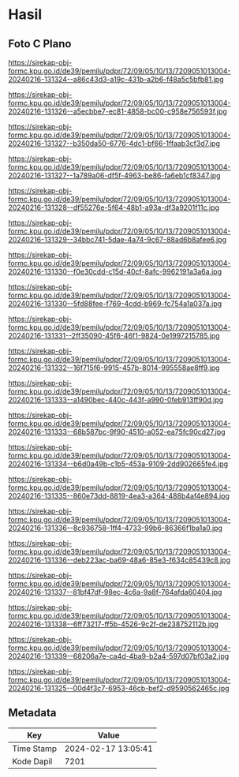 # Hasil

## Foto C Plano

https://sirekap-obj-formc.kpu.go.id/de39/pemilu/pdpr/72/09/05/10/13/7209051013004-20240216-131324--a86c43d3-a19c-431b-a2b6-f48a5c5bfb81.jpg

https://sirekap-obj-formc.kpu.go.id/de39/pemilu/pdpr/72/09/05/10/13/7209051013004-20240216-131326--a5ecbbe7-ec81-4858-bc00-c958e756593f.jpg

https://sirekap-obj-formc.kpu.go.id/de39/pemilu/pdpr/72/09/05/10/13/7209051013004-20240216-131327--b350da50-6776-4dc1-bf66-1ffaab3cf3d7.jpg

https://sirekap-obj-formc.kpu.go.id/de39/pemilu/pdpr/72/09/05/10/13/7209051013004-20240216-131327--1a789a06-df5f-4963-be86-fa6eb1cf8347.jpg

https://sirekap-obj-formc.kpu.go.id/de39/pemilu/pdpr/72/09/05/10/13/7209051013004-20240216-131328--df55276e-5f64-48b1-a93a-df3a9201f11c.jpg

https://sirekap-obj-formc.kpu.go.id/de39/pemilu/pdpr/72/09/05/10/13/7209051013004-20240216-131329--34bbc741-5dae-4a74-9c67-88ad6b8afee6.jpg

https://sirekap-obj-formc.kpu.go.id/de39/pemilu/pdpr/72/09/05/10/13/7209051013004-20240216-131330--f0e30cdd-c15d-40cf-8afc-9962191a3a6a.jpg

https://sirekap-obj-formc.kpu.go.id/de39/pemilu/pdpr/72/09/05/10/13/7209051013004-20240216-131330--5fd88fee-f769-4cdd-b969-fc754a1a037a.jpg

https://sirekap-obj-formc.kpu.go.id/de39/pemilu/pdpr/72/09/05/10/13/7209051013004-20240216-131331--2ff35090-45f6-46f1-9824-0e1997215785.jpg

https://sirekap-obj-formc.kpu.go.id/de39/pemilu/pdpr/72/09/05/10/13/7209051013004-20240216-131332--16f715f6-9915-457b-8014-995558ae8ff9.jpg

https://sirekap-obj-formc.kpu.go.id/de39/pemilu/pdpr/72/09/05/10/13/7209051013004-20240216-131333--a1490bec-440c-443f-a990-0feb913ff90d.jpg

https://sirekap-obj-formc.kpu.go.id/de39/pemilu/pdpr/72/09/05/10/13/7209051013004-20240216-131333--68b587bc-9f90-4510-a052-ea75fc90cd27.jpg

https://sirekap-obj-formc.kpu.go.id/de39/pemilu/pdpr/72/09/05/10/13/7209051013004-20240216-131334--b6d0a49b-c1b5-453a-9109-2dd902665fe4.jpg

https://sirekap-obj-formc.kpu.go.id/de39/pemilu/pdpr/72/09/05/10/13/7209051013004-20240216-131335--860e73dd-8819-4ea3-a364-488b4af4e894.jpg

https://sirekap-obj-formc.kpu.go.id/de39/pemilu/pdpr/72/09/05/10/13/7209051013004-20240216-131336--8c936758-1ff4-4733-99b6-86366f1ba1a0.jpg

https://sirekap-obj-formc.kpu.go.id/de39/pemilu/pdpr/72/09/05/10/13/7209051013004-20240216-131336--deb223ac-ba69-48a6-85e3-f634c85439c8.jpg

https://sirekap-obj-formc.kpu.go.id/de39/pemilu/pdpr/72/09/05/10/13/7209051013004-20240216-131337--81bf47df-98ec-4c6a-9a8f-764afda60404.jpg

https://sirekap-obj-formc.kpu.go.id/de39/pemilu/pdpr/72/09/05/10/13/7209051013004-20240216-131338--6ff73217-ff5b-4526-9c2f-de238752112b.jpg

https://sirekap-obj-formc.kpu.go.id/de39/pemilu/pdpr/72/09/05/10/13/7209051013004-20240216-131339--68206a7e-ca4d-4ba9-b2a4-597d07bf03a2.jpg

https://sirekap-obj-formc.kpu.go.id/de39/pemilu/pdpr/72/09/05/10/13/7209051013004-20240216-131325--00d4f3c7-6953-46cb-bef2-d9590562465c.jpg


## Metadata

| Key        | Value               |
| ---------- | ------------------- |
| Time Stamp | 2024-02-17 13:05:41 |
| Kode Dapil | 7201                |



